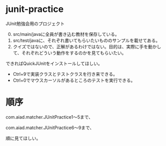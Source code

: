 # junit-practice

JUnit勉強会用のプロジェクト

0. src/main/javaに全員が書き込む教材を保存している。
0. src/test/javaに、それぞれ書いてもらいたいもののサンプルを載せてある。
0. クイズではないので、正解があるわけではない。目的は、実際に手を動かして、それぞれどういう動作をするのかを見てもらいたい。


できればQuickJUnitをインストールしてほしい。

* Ctrl+9で実装クラスとテストクラスを行き来できる。
* Ctrl+0でマウスカーソルがあるところのテストを実行できる。

# 順序

com.aiad.matcher.JUnitPractice1〜5まで、

com.aiad.matcher.JUnitPractice6〜9まで、

順に見てほしい。
